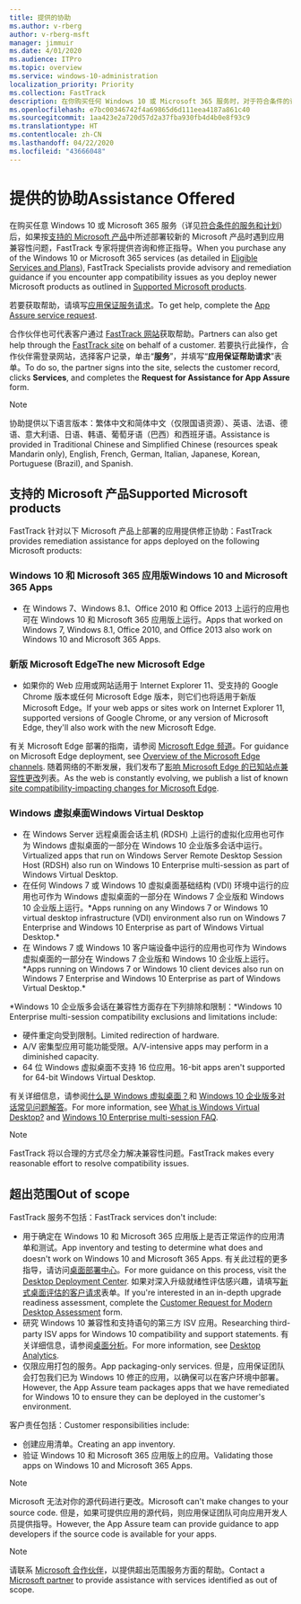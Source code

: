 ```yaml
---
title: 提供的协助
ms.author: v-rberg
author: v-rberg-msft
manager: jimmuir
ms.date: 4/01/2020
ms.audience: ITPro
ms.topic: overview
ms.service: windows-10-administration
localization_priority: Priority
ms.collection: FastTrack
description: 在你购买任何 Windows 10 或 Microsoft 365 服务时，对于符合条件的订阅，FastTrack 专家将免费提供咨询和修正指南来支持客户部署到 Windows 10 和 Microsoft 365 应用版并保持最新状态。
ms.openlocfilehash: e7bc00346742f4a69865d6d111eea4187a861c40
ms.sourcegitcommit: 1aa423e2a720d57d2a37fba930fb4d4b0e8f93c9
ms.translationtype: HT
ms.contentlocale: zh-CN
ms.lasthandoff: 04/22/2020
ms.locfileid: "43666048"
---
```

# <a name="assistance-offered"></a><span data-ttu-id="5c60e-103">提供的协助</span><span class="sxs-lookup"><span data-stu-id="5c60e-103">Assistance Offered</span></span>  

<span data-ttu-id="5c60e-104">在购买任意 Windows 10 或 Microsoft 365 服务（详见[符合条件的服务和计划](M365-eligible-services-and-plans.md)）后，如果按[支持的 Microsoft 产品](#supported-microsoft-products)中所述部署较新的 Microsoft 产品时遇到应用兼容性问题，FastTrack 专家将提供咨询和修正指导。</span><span class="sxs-lookup"><span data-stu-id="5c60e-104">When you purchase any of the Windows 10 or Microsoft 365 services (as detailed in [Eligible Services and Plans](M365-eligible-services-and-plans.md)), FastTrack Specialists provide advisory and remediation guidance if you encounter app compatibility issues as you deploy newer Microsoft products as outlined in [Supported Microsoft products](#supported-microsoft-products).</span></span>

<span data-ttu-id="5c60e-105">若要获取帮助，请填写[应用保证服务请求](https://go.microsoft.com/fwlink/?linkid=2022721)。</span><span class="sxs-lookup"><span data-stu-id="5c60e-105">To get help, complete the [App Assure service request](https://go.microsoft.com/fwlink/?linkid=2022721).</span></span>

<span data-ttu-id="5c60e-106">合作伙伴也可代表客户通过 [FastTrack 网站](https://go.microsoft.com/fwlink/?linkid=780698)获取帮助。</span><span class="sxs-lookup"><span data-stu-id="5c60e-106">Partners can also get help through the [FastTrack site](https://go.microsoft.com/fwlink/?linkid=780698) on behalf of a customer.</span></span> <span data-ttu-id="5c60e-107">若要执行此操作，合作伙伴需登录网站，选择客户记录，单击“**服务**”，并填写“**应用保证帮助请求**”表单。</span><span class="sxs-lookup"><span data-stu-id="5c60e-107">To do so, the partner signs into the site, selects the customer record, clicks **Services**, and completes the **Request for Assistance for App Assure** form.</span></span>

> [!NOTE]
> <span data-ttu-id="5c60e-108">协助提供以下语言版本：繁体中文和简体中文（仅限国语资源）、英语、法语、德语、意大利语、日语、韩语、葡萄牙语（巴西）和西班牙语。</span><span class="sxs-lookup"><span data-stu-id="5c60e-108">Assistance is provided in Traditional Chinese and Simplified Chinese (resources speak Mandarin only), English, French, German, Italian, Japanese, Korean, Portuguese (Brazil), and Spanish.</span></span> 

## <a name="supported-microsoft-products"></a><span data-ttu-id="5c60e-109">支持的 Microsoft 产品</span><span class="sxs-lookup"><span data-stu-id="5c60e-109">Supported Microsoft products</span></span>

<span data-ttu-id="5c60e-110">FastTrack 针对以下 Microsoft 产品上部署的应用提供修正协助：</span><span class="sxs-lookup"><span data-stu-id="5c60e-110">FastTrack provides remediation assistance for apps deployed on the following Microsoft products:</span></span>

### <a name="windows-10-and-microsoft-365-apps"></a><span data-ttu-id="5c60e-111">Windows 10 和 Microsoft 365 应用版</span><span class="sxs-lookup"><span data-stu-id="5c60e-111">Windows 10 and Microsoft 365 Apps</span></span>

- <span data-ttu-id="5c60e-112">在 Windows 7、Windows 8.1、Office 2010 和 Office 2013 上运行的应用也可在 Windows 10 和 Microsoft 365 应用版上运行。</span><span class="sxs-lookup"><span data-stu-id="5c60e-112">Apps that worked on Windows 7, Windows 8.1, Office 2010, and Office 2013 also work on Windows 10 and Microsoft 365 Apps.</span></span>

### <a name="the-new-microsoft-edge"></a><span data-ttu-id="5c60e-113">新版 Microsoft Edge</span><span class="sxs-lookup"><span data-stu-id="5c60e-113">The new Microsoft Edge</span></span>

- <span data-ttu-id="5c60e-114">如果你的 Web 应用或网站适用于 Internet Explorer 11、受支持的 Google Chrome 版本或任何 Microsoft Edge 版本，则它们也将适用于新版 Microsoft Edge。</span><span class="sxs-lookup"><span data-stu-id="5c60e-114">If your web apps or sites work on Internet Explorer 11, supported versions of Google Chrome, or any version of Microsoft Edge, they'll also work with the new Microsoft Edge.</span></span>

<span data-ttu-id="5c60e-115">有关 Microsoft Edge 部署的指南，请参阅 [Microsoft Edge 频道](https://docs.microsoft.com/DeployEdge/microsoft-edge-channels)。</span><span class="sxs-lookup"><span data-stu-id="5c60e-115">For guidance on Microsoft Edge deployment, see [Overview of the Microsoft Edge channels](https://docs.microsoft.com/DeployEdge/microsoft-edge-channels).</span></span> <span data-ttu-id="5c60e-116">随着网络的不断发展，我们发布了[影响 Microsoft Edge 的已知站点兼容性更改](https://docs.microsoft.com/microsoft-edge/web-platform/site-impacting-changes)列表。</span><span class="sxs-lookup"><span data-stu-id="5c60e-116">As the web is constantly evolving, we publish a list of known [site compatibility-impacting changes for Microsoft Edge](https://docs.microsoft.com/microsoft-edge/web-platform/site-impacting-changes).</span></span>

### <a name="windows-virtual-desktop"></a><span data-ttu-id="5c60e-117">Windows 虚拟桌面</span><span class="sxs-lookup"><span data-stu-id="5c60e-117">Windows Virtual Desktop</span></span>

- <span data-ttu-id="5c60e-118">在 Windows Server 远程桌面会话主机 (RDSH) 上运行的虚拟化应用也可作为 Windows 虚拟桌面的一部分在 Windows 10 企业版多会话中运行。</span><span class="sxs-lookup"><span data-stu-id="5c60e-118">Virtualized apps that run on Windows Server Remote Desktop Session Host (RDSH) also run on Windows 10 Enterprise multi-session as part of Windows Virtual Desktop.</span></span>
- <span data-ttu-id="5c60e-119">在任何 Windows 7 或 Windows 10 虚拟桌面基础结构 (VDI) 环境中运行的应用也可作为 Windows 虚拟桌面的一部分在 Windows 7 企业版和 Windows 10 企业版上运行。\*</span><span class="sxs-lookup"><span data-stu-id="5c60e-119">Apps running on any Windows 7 or Windows 10 virtual desktop infrastructure (VDI) environment also run on Windows 7 Enterprise and Windows 10 Enterprise as part of Windows Virtual Desktop.\*</span></span>
- <span data-ttu-id="5c60e-120">在 Windows 7 或 Windows 10 客户端设备中运行的应用也可作为 Windows 虚拟桌面的一部分在 Windows 7 企业版和 Windows 10 企业版上运行。\*</span><span class="sxs-lookup"><span data-stu-id="5c60e-120">Apps running on Windows 7 or Windows 10 client devices also run on Windows 7 Enterprise and Windows 10 Enterprise as part of Windows Virtual Desktop.\*</span></span>

<span data-ttu-id="5c60e-121">\*Windows 10 企业版多会话在兼容性方面存在下列排除和限制：</span><span class="sxs-lookup"><span data-stu-id="5c60e-121">\*Windows 10 Enterprise multi-session compatibility exclusions and limitations include:</span></span>
- <span data-ttu-id="5c60e-122">硬件重定向受到限制。</span><span class="sxs-lookup"><span data-stu-id="5c60e-122">Limited redirection of hardware.</span></span>
- <span data-ttu-id="5c60e-123">A/V 密集型应用可能功能受限。</span><span class="sxs-lookup"><span data-stu-id="5c60e-123">A/V-intensive apps may perform in a diminished capacity.</span></span>
- <span data-ttu-id="5c60e-124">64 位 Windows 虚拟桌面不支持 16 位应用。</span><span class="sxs-lookup"><span data-stu-id="5c60e-124">16-bit apps aren't supported for 64-bit Windows Virtual Desktop.</span></span>

<span data-ttu-id="5c60e-125">有关详细信息，请参阅[什么是 Windows 虚拟桌面？](https://docs.microsoft.com/azure/virtual-desktop/overview)和 [Windows 10 企业版多对话常见问题解答](https://docs.microsoft.com/azure/virtual-desktop/windows-10-multisession-faq)。</span><span class="sxs-lookup"><span data-stu-id="5c60e-125">For more information, see [What is Windows Virtual Desktop?](https://docs.microsoft.com/azure/virtual-desktop/overview) and [Windows 10 Enterprise multi-session FAQ](https://docs.microsoft.com/azure/virtual-desktop/windows-10-multisession-faq).</span></span>

> [!NOTE]
> <span data-ttu-id="5c60e-126">FastTrack 将以合理的方式尽全力解决兼容性问题。</span><span class="sxs-lookup"><span data-stu-id="5c60e-126">FastTrack makes every reasonable effort to resolve compatibility issues.</span></span> 

## <a name="out-of-scope"></a><span data-ttu-id="5c60e-127">超出范围</span><span class="sxs-lookup"><span data-stu-id="5c60e-127">Out of scope</span></span>

<span data-ttu-id="5c60e-128">FastTrack 服务不包括：</span><span class="sxs-lookup"><span data-stu-id="5c60e-128">FastTrack services don't include:</span></span>
- <span data-ttu-id="5c60e-129">用于确定在 Windows 10 和 Microsoft 365 应用版上是否正常运作的应用清单和测试。</span><span class="sxs-lookup"><span data-stu-id="5c60e-129">App inventory and testing to determine what does and doesn't work on Windows 10 and Microsoft 365 Apps.</span></span> <span data-ttu-id="5c60e-130">有关此过程的更多指导，请访问[桌面部署中心](https://go.microsoft.com/fwlink/?linkid=2080140)。</span><span class="sxs-lookup"><span data-stu-id="5c60e-130">For more guidance on this process, visit the [Desktop Deployment Center](https://go.microsoft.com/fwlink/?linkid=2080140).</span></span> <span data-ttu-id="5c60e-131">如果对深入升级就绪性评估感兴趣，请填写[新式桌面评估的客户请求](https://go.microsoft.com/fwlink/?linkid=2053818)表单。</span><span class="sxs-lookup"><span data-stu-id="5c60e-131">If you're interested in an in-depth upgrade readiness assessment, complete the [Customer Request for Modern Desktop Assessment](https://go.microsoft.com/fwlink/?linkid=2053818) form.</span></span>
- <span data-ttu-id="5c60e-132">研究 Windows 10 兼容性和支持语句的第三方 ISV 应用。</span><span class="sxs-lookup"><span data-stu-id="5c60e-132">Researching third-party ISV apps for Windows 10 compatibility and support statements.</span></span> <span data-ttu-id="5c60e-133">有关详细信息，请参阅[桌面分析](https://docs.microsoft.com/sccm/desktop-analytics/overview)。</span><span class="sxs-lookup"><span data-stu-id="5c60e-133">For more information, see [Desktop Analytics](https://docs.microsoft.com/sccm/desktop-analytics/overview).</span></span>
- <span data-ttu-id="5c60e-134">仅限应用打包的服务。</span><span class="sxs-lookup"><span data-stu-id="5c60e-134">App packaging-only services.</span></span> <span data-ttu-id="5c60e-135">但是，应用保证团队会打包我们已为 Windows 10 修正的应用，以确保可以在客户环境中部署。</span><span class="sxs-lookup"><span data-stu-id="5c60e-135">However, the App Assure team packages apps that we have remediated for Windows 10 to ensure they can be deployed in the customer's environment.</span></span>

<span data-ttu-id="5c60e-136">客户责任包括：</span><span class="sxs-lookup"><span data-stu-id="5c60e-136">Customer responsibilities include:</span></span>
- <span data-ttu-id="5c60e-137">创建应用清单。</span><span class="sxs-lookup"><span data-stu-id="5c60e-137">Creating an app inventory.</span></span>
- <span data-ttu-id="5c60e-138">验证 Windows 10 和 Microsoft 365 应用版上的应用。</span><span class="sxs-lookup"><span data-stu-id="5c60e-138">Validating those apps on Windows 10 and Microsoft 365 Apps.</span></span>

> [!NOTE]
> <span data-ttu-id="5c60e-139">Microsoft 无法对你的源代码进行更改。</span><span class="sxs-lookup"><span data-stu-id="5c60e-139">Microsoft can't make changes to your source code.</span></span> <span data-ttu-id="5c60e-140">但是，如果可提供应用的源代码，则应用保证团队可向应用开发人员提供指导。</span><span class="sxs-lookup"><span data-stu-id="5c60e-140">However, the App Assure team can provide guidance to app developers if the source code is available for your apps.</span></span>

> [!NOTE]
> <span data-ttu-id="5c60e-141">请联系 [Microsoft 合作伙伴](https://go.microsoft.com/fwlink/?linkid=2080150)，以提供超出范围服务方面的帮助。</span><span class="sxs-lookup"><span data-stu-id="5c60e-141">Contact a [Microsoft partner](https://go.microsoft.com/fwlink/?linkid=2080150) to provide assistance with services identified as out of scope.</span></span>



